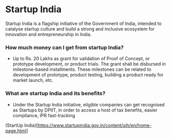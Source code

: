 # Startup India
Startup India is a flagship initiative of the Government of India, intended to catalyse startup culture and build a strong and inclusive ecosystem for innovation and entrepreneurship in India.

### How much money can I get from startup India?
- Up to Rs. 20 Lakhs as grant for validation of Proof of Concept, or prototype development, or product trials. The grant shall be disbursed in milestone-based installments. These milestones can be related to development of prototype, product testing, building a product ready for market launch, etc.

### What are startup India and its benefits?
- Under the Startup India initiative, eligible companies can get recognised as Startups by DPIIT, in order to access a host of tax benefits, easier compliance, IPR fast-tracking

(StartUp India)[https://www.startupindia.gov.in/content/sih/en/home-page.html]
